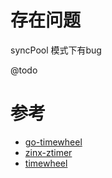# 存在问题
syncPool 模式下有bug

@todo 

# 参考
- [go-timewheel](https://github.com/rfyiamcool/go-timewheel)
- [zinx-ztimer](https://github.com/aceld/zinx/tree/master/ztimer)
- [timewheel](https://github.com/nosixtools/timewheel)